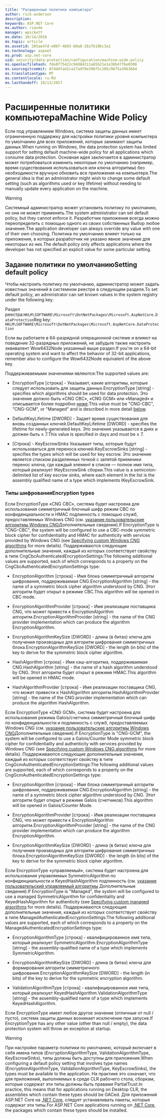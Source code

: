 ```yaml
---
title: "Расширенные политики компьютера"
author: rick-anderson
description: 
keywords: ASP.NET Core
ms.author: riande
manager: wpickett
ms.date: 10/14/2016
ms.topic: article
ms.assetid: 285ae47d-e0bf-4b03-b0a8-2b1fb18bc3a1
ms.technology: aspnet
ms.prod: asp.net-core
uid: security/data-protection/configuration/machine-wide-policy
ms.openlocfilehash: fde8f75422c9dd84311a65b21e1e38b47fbe0306
ms.sourcegitcommit: 8f4d4fad1ca27adf9e396f5c205c9875a3963664
ms.translationtype: MT
ms.contentlocale: ru-RU
ms.lasthandoff: 10/13/2017
---
```

# <a name="machine-wide-policy"></a><span data-ttu-id="ff861-103">Расширенные политики компьютера</span><span class="sxs-lookup"><span data-stu-id="ff861-103">Machine Wide Policy</span></span>

<a name="data-protection-configuration-machinewidepolicy"></a>

<span data-ttu-id="ff861-104">Если под управлением Windows, система защиты данных имеет ограниченную поддержку для настройки политики уровня компьютера по умолчанию для всех приложений, которые занимают защиты данных.</span><span class="sxs-lookup"><span data-stu-id="ff861-104">When running on Windows, the data protection system has limited support for setting default machine-wide policy for all applications which consume data protection.</span></span> <span data-ttu-id="ff861-105">Основная идея заключается в администратор может потребоваться изменить некоторые по умолчанию (например, время существования использоваться или ключа алгоритмы) без необходимости вручную обновить все приложения на компьютере.</span><span class="sxs-lookup"><span data-stu-id="ff861-105">The general idea is that an administrator might wish to change some default setting (such as algorithms used or key lifetime) without needing to manually update every application on the machine.</span></span>

>[!WARNING]
> <span data-ttu-id="ff861-106">Системный администратор может установить политику по умолчанию, но они не может применять.</span><span class="sxs-lookup"><span data-stu-id="ff861-106">The system administrator can set default policy, but they cannot enforce it.</span></span> <span data-ttu-id="ff861-107">Разработчик приложения всегда можно переопределить с помощью одного из своих собственных Выбор любое значение.</span><span class="sxs-lookup"><span data-stu-id="ff861-107">The application developer can always override any value with one of their own choosing.</span></span> <span data-ttu-id="ff861-108">Политика по умолчанию влияет только на приложения, в которых разработчик не указано явное значение для некоторых из них.</span><span class="sxs-lookup"><span data-stu-id="ff861-108">The default policy only affects applications where the developer has not specified an explicit value for some particular setting.</span></span>

## <a name="setting-default-policy"></a><span data-ttu-id="ff861-109">Задание политики по умолчанию</span><span class="sxs-lookup"><span data-stu-id="ff861-109">Setting default policy</span></span>

<span data-ttu-id="ff861-110">Чтобы настроить политику по умолчанию, администратор может задать известных значений в системном реестре в следующем разделе.</span><span class="sxs-lookup"><span data-stu-id="ff861-110">To set default policy, an administrator can set known values in the system registry under the following key.</span></span>

<span data-ttu-id="ff861-111">Раздел реестра:`HKLM\SOFTWARE\Microsoft\DotNetPackages\Microsoft.AspNetCore.DataProtection`</span><span class="sxs-lookup"><span data-stu-id="ff861-111">Reg key: `HKLM\SOFTWARE\Microsoft\DotNetPackages\Microsoft.AspNetCore.DataProtection`</span></span>

<span data-ttu-id="ff861-112">Если вы работаете в 64-разрядной операционной системе и влияют на поведение 32-разрядных приложений, не забудьте также настроить эквивалент Wow6432Node указанный выше раздел.</span><span class="sxs-lookup"><span data-stu-id="ff861-112">If you're on a 64-bit operating system and want to affect the behavior of 32-bit applications, remember also to configure the Wow6432Node equivalent of the above key.</span></span>

<span data-ttu-id="ff861-113">Поддерживаемыми значениями являются:</span><span class="sxs-lookup"><span data-stu-id="ff861-113">The supported values are:</span></span>

* <span data-ttu-id="ff861-114">EncryptionType [строка] - Указывает, какие алгоритмы, которые следует использовать для защиты данных.</span><span class="sxs-lookup"><span data-stu-id="ff861-114">EncryptionType [string] - specifies which algorithms should be used for data protection.</span></span> <span data-ttu-id="ff861-115">Это значение должно быть «CNG CBC», «CNG GCM» или «Managed» и описывается более подробно [ниже](#data-protection-encryption-types).</span><span class="sxs-lookup"><span data-stu-id="ff861-115">This value must be "CNG-CBC", "CNG-GCM", or "Managed" and is described in more detail [below](#data-protection-encryption-types).</span></span>

* <span data-ttu-id="ff861-116">DefaultKeyLifetime [DWORD] - Задает время существования для вновь созданных ключей.</span><span class="sxs-lookup"><span data-stu-id="ff861-116">DefaultKeyLifetime [DWORD] - specifies the lifetime for newly-generated keys.</span></span> <span data-ttu-id="ff861-117">Это значение указывается в днях и должен быть ≥ 7.</span><span class="sxs-lookup"><span data-stu-id="ff861-117">This value is specified in days and must be ≥ 7.</span></span>

* <span data-ttu-id="ff861-118">[Строка] - KeyEscrowSinks Указывает типы, которые будут использоваться для переноса ключей.</span><span class="sxs-lookup"><span data-stu-id="ff861-118">KeyEscrowSinks [string] - specifies the types which will be used for key escrow.</span></span> <span data-ttu-id="ff861-119">Это значение является списком разделенных точкой с запятой приемники перенос ключа, где каждый элемент в списке — полное имя типа, который реализует IKeyEscrowSink сборки.</span><span class="sxs-lookup"><span data-stu-id="ff861-119">This value is a semicolon-delimited list of key escrow sinks, where each element in the list is the assembly qualified name of a type which implements IKeyEscrowSink.</span></span>

<a name="data-protection-encryption-types"></a>

### <a name="encryption-types"></a><span data-ttu-id="ff861-120">Типы шифрования</span><span class="sxs-lookup"><span data-stu-id="ff861-120">Encryption types</span></span>

<span data-ttu-id="ff861-121">Если EncryptionType «CNG CBC», система будет настроена для использования симметричный блочный шифр режим CBC по конфиденциальности и HMAC подлинность с помощью служб, предоставляемых Windows CNG (см. [указание пользовательские алгоритмы Windows CNG](overview.md#data-protection-changing-algorithms-cng)Дополнительные сведения).</span><span class="sxs-lookup"><span data-stu-id="ff861-121">If EncryptionType is "CNG-CBC", the system will be configured to use a CBC-mode symmetric block cipher for confidentiality and HMAC for authenticity with services provided by Windows CNG (see [Specifying custom Windows CNG algorithms](overview.md#data-protection-changing-algorithms-cng) for more details).</span></span> <span data-ttu-id="ff861-122">Поддерживаются следующие дополнительные значения, каждый из которых соответствует свойству в типе CngCbcAuthenticatedEncryptionSettings:</span><span class="sxs-lookup"><span data-stu-id="ff861-122">The following additional values are supported, each of which corresponds to a property on the CngCbcAuthenticatedEncryptionSettings type:</span></span>

* <span data-ttu-id="ff861-123">EncryptionAlgorithm [строка] - Имя блока симметричный алгоритм шифрования, поддерживаемая CNG.</span><span class="sxs-lookup"><span data-stu-id="ff861-123">EncryptionAlgorithm [string] - the name of a symmetric block cipher algorithm understood by CNG.</span></span> <span data-ttu-id="ff861-124">Этот алгоритм будет открыт в режиме CBC.</span><span class="sxs-lookup"><span data-stu-id="ff861-124">This algorithm will be opened in CBC mode.</span></span>

* <span data-ttu-id="ff861-125">EncryptionAlgorithmProvider [строка] - Имя реализации поставщика CNG, что может привести к EncryptionAlgorithm алгоритм.</span><span class="sxs-lookup"><span data-stu-id="ff861-125">EncryptionAlgorithmProvider [string] - the name of the CNG provider implementation which can produce the algorithm EncryptionAlgorithm.</span></span>

* <span data-ttu-id="ff861-126">EncryptionAlgorithmKeySize [DWORD] - длина (в битах) ключа для получения производных для алгоритм шифрования симметричных блока.</span><span class="sxs-lookup"><span data-stu-id="ff861-126">EncryptionAlgorithmKeySize [DWORD] - the length (in bits) of the key to derive for the symmetric block cipher algorithm.</span></span>

* <span data-ttu-id="ff861-127">HashAlgorithm [строка] - Имя хэш-алгоритма, поддерживаемая CNG.</span><span class="sxs-lookup"><span data-stu-id="ff861-127">HashAlgorithm [string] - the name of a hash algorithm understood by CNG.</span></span> <span data-ttu-id="ff861-128">Этот алгоритм будет открыт в режиме HMAC.</span><span class="sxs-lookup"><span data-stu-id="ff861-128">This algorithm will be opened in HMAC mode.</span></span>

* <span data-ttu-id="ff861-129">HashAlgorithmProvider [строка] - Имя реализации поставщика CNG, что может привести к HashAlgorithm алгоритм.</span><span class="sxs-lookup"><span data-stu-id="ff861-129">HashAlgorithmProvider [string] - the name of the CNG provider implementation which can produce the algorithm HashAlgorithm.</span></span>

<span data-ttu-id="ff861-130">Если EncryptionType «CNG GCM», система будет настроена для использования режима Galois/счетчика симметричный блочный шифр по конфиденциальности и подлинность с служб, предоставляемых Windows CNG (см. [указание пользовательские алгоритмы Windows CNG](overview.md#data-protection-changing-algorithms-cng)Дополнительные сведения).</span><span class="sxs-lookup"><span data-stu-id="ff861-130">If EncryptionType is "CNG-GCM", the system will be configured to use a Galois/Counter Mode symmetric block cipher for confidentiality and authenticity with services provided by Windows CNG (see [Specifying custom Windows CNG algorithms](overview.md#data-protection-changing-algorithms-cng) for more details).</span></span> <span data-ttu-id="ff861-131">Поддерживаются следующие дополнительные значения, каждый из которых соответствует свойству в типе CngGcmAuthenticatedEncryptionSettings:</span><span class="sxs-lookup"><span data-stu-id="ff861-131">The following additional values are supported, each of which corresponds to a property on the CngGcmAuthenticatedEncryptionSettings type:</span></span>

* <span data-ttu-id="ff861-132">EncryptionAlgorithm [строка] - Имя блока симметричный алгоритм шифрования, поддерживаемая CNG.</span><span class="sxs-lookup"><span data-stu-id="ff861-132">EncryptionAlgorithm [string] - the name of a symmetric block cipher algorithm understood by CNG.</span></span> <span data-ttu-id="ff861-133">Этот алгоритм будет открыт в режиме Galois (счетчиков).</span><span class="sxs-lookup"><span data-stu-id="ff861-133">This algorithm will be opened in Galois/Counter Mode.</span></span>

* <span data-ttu-id="ff861-134">EncryptionAlgorithmProvider [строка] - Имя реализации поставщика CNG, что может привести к EncryptionAlgorithm алгоритм.</span><span class="sxs-lookup"><span data-stu-id="ff861-134">EncryptionAlgorithmProvider [string] - the name of the CNG provider implementation which can produce the algorithm EncryptionAlgorithm.</span></span>

* <span data-ttu-id="ff861-135">EncryptionAlgorithmKeySize [DWORD] - длина (в битах) ключа для получения производных для алгоритм шифрования симметричных блока.</span><span class="sxs-lookup"><span data-stu-id="ff861-135">EncryptionAlgorithmKeySize [DWORD] - the length (in bits) of the key to derive for the symmetric block cipher algorithm.</span></span>

<span data-ttu-id="ff861-136">Если EncryptionType «управляемый», система будет настроена для использования управляемых SymmetricAlgorithm по конфиденциальности и KeyedHashAlgorithm подлинность (см. [указание пользовательский управляемый алгоритмы](overview.md#data-protection-changing-algorithms-custom-managed) Дополнительные сведения).</span><span class="sxs-lookup"><span data-stu-id="ff861-136">If EncryptionType is "Managed", the system will be configured to use a managed SymmetricAlgorithm for confidentiality and KeyedHashAlgorithm for authenticity (see [Specifying custom managed algorithms](overview.md#data-protection-changing-algorithms-custom-managed) for more details).</span></span> <span data-ttu-id="ff861-137">Поддерживаются следующие дополнительные значения, каждый из которых соответствует свойству в типе ManagedAuthenticatedEncryptionSettings:</span><span class="sxs-lookup"><span data-stu-id="ff861-137">The following additional values are supported, each of which corresponds to a property on the ManagedAuthenticatedEncryptionSettings type:</span></span>

* <span data-ttu-id="ff861-138">EncryptionAlgorithmType [строка] - квалифицированное имя типа, который реализует SymmetricAlgorithm.</span><span class="sxs-lookup"><span data-stu-id="ff861-138">EncryptionAlgorithmType [string] - the assembly-qualified name of a type which implements SymmetricAlgorithm.</span></span>

* <span data-ttu-id="ff861-139">EncryptionAlgorithmKeySize [DWORD] - длина (в битах) ключа для формирования алгоритм симметричного шифрования.</span><span class="sxs-lookup"><span data-stu-id="ff861-139">EncryptionAlgorithmKeySize [DWORD] - the length (in bits) of the key to derive for the symmetric encryption algorithm.</span></span>

* <span data-ttu-id="ff861-140">ValidationAlgorithmType [строка] - квалифицированное имя типа, который реализует KeyedHashAlgorithm.</span><span class="sxs-lookup"><span data-stu-id="ff861-140">ValidationAlgorithmType [string] - the assembly-qualified name of a type which implements KeyedHashAlgorithm.</span></span>

<span data-ttu-id="ff861-141">Если EncryptionType имеет любое другое значение (отличные от null / пусто), система защиты данных возникает исключение при запуске.</span><span class="sxs-lookup"><span data-stu-id="ff861-141">If EncryptionType has any other value (other than null / empty), the data protection system will throw an exception at startup.</span></span>

>[!WARNING]
> <span data-ttu-id="ff861-142">При настройке параметр политики по умолчанию, который включает в себя имена типов (EncryptionAlgorithmType, ValidationAlgorithmType, KeyEscrowSinks), типы должны быть доступны для приложения.</span><span class="sxs-lookup"><span data-stu-id="ff861-142">When configuring a default policy setting that involves type names (EncryptionAlgorithmType, ValidationAlgorithmType, KeyEscrowSinks), the types must be available to the application.</span></span> <span data-ttu-id="ff861-143">На практике это означает, что для приложений, выполняемых в среде CLR рабочего стола, сборкам, которые содержат эти типы должны быть правами PartialTrust.</span><span class="sxs-lookup"><span data-stu-id="ff861-143">In practice, this means that for applications running on Desktop CLR, the assemblies which contain these types should be GACed.</span></span> <span data-ttu-id="ff861-144">Для приложений ASP.NET Core на [.NET Core](https://www.microsoft.com/net/core), следует устанавливать пакеты, которые содержат эти типы.</span><span class="sxs-lookup"><span data-stu-id="ff861-144">For ASP.NET Core applications running on [.NET Core](https://www.microsoft.com/net/core), the packages which contain these types should be installed.</span></span>
